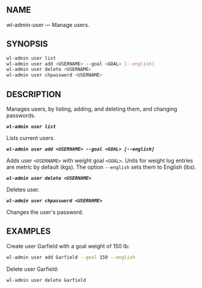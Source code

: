 NAME
---
wl-admin-user — Manage users.

SYNOPSIS
---
```sh
wl-admin user list
wl-admin user add <USERNAME> --goal <GOAL> [--english] 
wl-admin user delete <USERNAME>
wl-admin user chpassword <USERNAME>
```

DESCRIPTION
---
Manages users, by listing, adding, and deleting them, and changing passwords.

**_`wl-admin user list`_**

Lists current users.

**_`wl-admin user add <USERNAME> --goal <GOAL> [--english]`_**

Adds user `<USERNAME>` with weight goal `<GOAL>`. Units for weight log entries are
metric by default (kgs). The option `--english` sets them to English (lbs).

**_`wl-admin user delete <USERNAME>`_**

Deletes user.

**_`wl-admin user chpassword <USERNAME>`_**

Changes the user's password.
  
EXAMPLES
---

Create user Garfield with a goal weight of 150 lb:

```sh
wl-admin user add Garfield --goal 150 --english
```

Delete user Garfield:

```sh
wl-admin user delete Garfield
```
